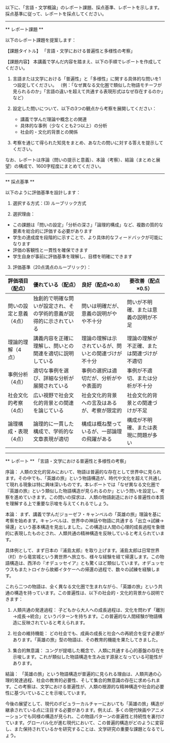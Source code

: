以下に、「言語・文学概論」のレポート課題、採点基準、レポートを示します。採点基準に従って、レポートを採点してください。

---------------------------------------
** レポート課題 **

以下のレポート課題を提案します：

【課題タイトル】
「言語・文学における普遍性と多様性の考察」

【課題内容】
本講義で学んだ内容を踏まえ、以下の手順でレポートを作成してください。

1. 言語または文学における「普遍性」と「多様性」に関する具体的な問いを1つ設定してください。
（例：「なぜ異なる文化圏で類似した物語モチーフが見られるのか」「言語の違いを超えて共通する表現形式はなぜ存在するのか」など）

2. 設定した問いについて、以下の3つの観点から考察を展開してください：
   - 講義で学んだ理論や概念との関連
   - 具体的な事例（少なくとも2つ以上）の分析
   - 社会的・文化的背景との関係

3. 考察を通じて得られた知見をまとめ、あなたの問いに対する答えを提示してください。

なお、レポートは序論（問いの提示と意義）、本論（考察）、結論（まとめと展望）の構成で、1600字程度にまとめてください。

---------------------------------------
** 採点基準 **

以下のように評価基準を設計します：

1. 選択する方式：(3) ルーブリック方式

2. 選択理由：
- この課題は「問いの設定」「分析の深さ」「論理的構成」など、複数の質的な要素を総合的に評価する必要があります
- 学生の達成度を段階的に示すことで、より具体的なフィードバックが可能になります
- 評価の客観性と一貫性を確保できます
- 学生自身が事前に評価基準を理解し、目標を明確にできます

3. 評価基準（20点満点のルーブリック）：

| 評価項目（配点） | 優れている（配点） | 良好（配点×0.8） | 要改善（配点×0.5） |
|-----------------|------------------|-----------------|------------------|
| 問いの設定と意義（4点） | 独創的で明確な問いが設定され、その学術的意義が説得的に示されている | 問いは明確だが、意義の説明がやや不十分 | 問いが不明確、または意義の説明が不足 |
| 理論的理解（4点） | 講義内容を正確に理解し、問いとの関連を適切に説明している | 理論の理解は示されているが、問いとの関連づけが不十分 | 理論の理解が不正確、または関連づけが不適切 |
| 事例分析（4点） | 適切な事例を選び、詳細な分析が展開されている | 事例の選択は適切だが、分析がやや表面的 | 事例が不適切、または分析が不十分 |
| 社会文化的考察（4点） | 広い視野で社会文化的背景との関連を論じている | 社会文化的背景への言及はあるが、考察が限定的 | 社会文化的背景との関連づけが不足 |
| 論理構成・表現（4点） | 論理的に一貫した構成で、学術的な文章表現が適切 | 構成は概ね整っているが、一部論理の飛躍がある | 構成が不明確、または表現に問題が多い |

---------------------------------------
** レポート **
「言語・文学における普遍性と多様性の考察」

序論：
人類の文化的営みにおいて、物語は普遍的な存在として世界中に見られます。その中でも、「英雄の旅」という物語構造が、時代や文化を超えて共通して現れる現象は特に興味深いものです。本レポートでは「なぜ異なる文化圏で『英雄の旅』という類似した物語構造が見られるのか」という問いを設定し、考察を進めていきます。この問いの探求は、人類の物語創造における普遍性の本質を理解する上で重要な示唆を与えてくれるでしょう。

本論：
まず、講義で学んだジョーゼフ・キャンベルの「英雄の旅」理論を基に考察を始めます。キャンベルは、世界中の神話や物語に共通する「出立→試練→帰還」という基本構造を見出しました。この構造は人間の心理的成長過程を象徴的に表現したものとされ、人類共通の精神構造を反映していると考えられています。

具体例として、まず日本の『浦島太郎』を取り上げます。浦島太郎は日常世界（村）から竜宮城という異世界へ旅立ち、様々な経験を経て帰還します。この物語構造は、西洋の『オデュッセイア』とも驚くほど類似しています。オデュッセウスもまたトロイから故郷イタケーへの帰還の過程で、数々の試練を経験します。

これら二つの物語は、全く異なる文化圏で生まれながら、「英雄の旅」という共通の構造を持っています。この普遍性は、以下の社会的・文化的背景から説明できます：

1. 人類共通の発達過程：
子どもから大人への成長過程は、文化を問わず「離別→成長→統合」というパターンを持ちます。この普遍的な人間経験が物語構造に反映されていると考えられます。

2. 社会の維持機能：
どの社会でも、成員の成長と社会への再統合を促す必要があります。「英雄の旅」型の物語は、その教育的機能を果たしてきました。

3. 集合的無意識：
ユングが提唱した概念で、人類に共通する心的基盤の存在を示唆します。これが類似した物語構造を生み出す源泉となっている可能性があります。

結論：
「英雄の旅」という物語構造が普遍的に見られる理由は、人類共通の心理的発達過程、社会の教育的必要性、そして集合的無意識の存在に求められます。この考察は、文学における普遍性が、人類の根源的な精神構造や社会的必要性に基づいていることを示唆しています。

今後の展望として、現代のポピュラーカルチャーにおいても「英雄の旅」構造が継承されている点に注目する必要があります。例えば、多くの現代映画やアニメーションでも同様の構造が見られ、この物語パターンの普遍性と持続性を裏付けています。グローバル化が進む現代において、この普遍的構造がどのように変容し、また保持されているかを研究することは、文学研究の重要な課題となるでしょう。


